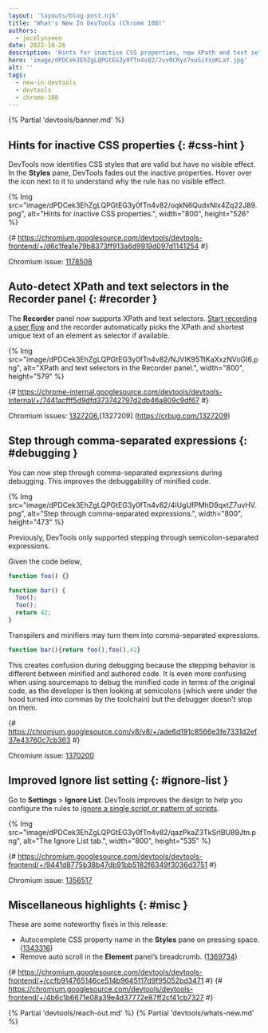 ```yaml
---
layout: 'layouts/blog-post.njk'
title: "What's New In DevTools (Chrome 108)"
authors:
  - jecelynyeen
date: 2022-10-26
description: 'Hints for inactive CSS properties, new XPath and text selectors in the Recorder, and more.'
hero: 'image/dPDCek3EhZgLQPGtEG3y0fTn4v82/2vv0CRyz7xaSiYsoKLaY.jpg'
alt: ''
tags:
  - new-in-devtools
  - devtools
  - chrome-108
---
```


<!-- image/dPDCek3EhZgLQPGtEG3y0fTn4v82/R04Uaz5x81UmGFLrHOSN.png -->

{% Partial 'devtools/banner.md' %}

<!-- $contentStart -->

## Hints for inactive CSS properties {: #css-hint }

DevTools now identifies CSS styles that are valid but have no visible effect. In the **Styles** pane, DevTools fades out the inactive properties. Hover over the icon next to it to understand why the rule has no visible effect. 

{% Img src="image/dPDCek3EhZgLQPGtEG3y0fTn4v82/oqkN6QudxNIx4Zq22J89.png", alt="Hints for inactive CSS properties.", width="800", height="526" %}

{# https://chromium.googlesource.com/devtools/devtools-frontend/+/d6c1fea1e79b8373ff913a6d9919d097d1141254 #}

Chromium issue: [1178508](https://crbug.com/1178508)


## Auto-detect XPath and text selectors in the Recorder panel {: #recorder }

The **Recorder** panel now supports XPath and text selectors. [Start recording a user flow](/docs/devtools/recorder/#record) and the recorder automatically picks the XPath and shortest unique text of an element as selector if available.

{% Img src="image/dPDCek3EhZgLQPGtEG3y0fTn4v82/NJVIK95TtKaXxzNVoGI6.png", alt="XPath and text selectors in the Recorder panel.", width="800", height="579" %}

{# https://chrome-internal.googlesource.com/devtools/devtools-internal/+/7441acfff5d9dfd373742797d2db46a809c9df67 #}

Chromium issues: [1327206](https://crbug.com/1327206),[1327209] (https://crbug.com/1327209)


## Step through comma-separated expressions {: #debugging }

You can now step through comma-separated expressions during debugging. This improves the debuggability of minified code.

{% Img src="image/dPDCek3EhZgLQPGtEG3y0fTn4v82/4lUgUfPMhD9qxtZ7uvHV.png", alt="Step through comma-separated expressions.", width="800", height="473" %}

Previously, DevTools only supported stepping through semicolon-separated expressions.

Given the code below,

```js
function foo() {}

function bar() {
  foo();
  foo();
  return 42;
}
```

Transpilers and minifiers may turn them into comma-separated expressions.

```js
function bar(){return foo(),foo(),42}
``` 

This creates confusion during debugging because the stepping behavior is different between minified and authored code. It is even more confusing when using sourcemaps to debug the minified code in terms of the original code, as the developer is then looking at semicolons (which were under the hood turned into commas by the toolchain) but the debugger doesn't stop on them.

{# https://chromium.googlesource.com/v8/v8/+/ade6d191c8566e3fe7331d2ef37e43760c7cb363 #}

Chromium issue: [1370200](https://crbug.com/1370200)


## Improved Ignore list setting {: #ignore-list }

Go to **Settings** > **Ignore List**. DevTools improves the design to help you configure the rules to [ignore a single script or pattern of scripts](/docs/devtools/javascript/reference/#settings-ignore-list).

{% Img src="image/dPDCek3EhZgLQPGtEG3y0fTn4v82/qazPkaZ3TkSrIBU89Jtn.png", alt="The Ignore List tab.", width="800", height="535" %}

{# https://chromium.googlesource.com/devtools/devtools-frontend/+/9441d8775b38b47db91bb5182f6349f3036d3751 #}

Chromium issue: [1356517](https://crbug.com/1356517)


## Miscellaneous highlights {: #misc }

These are some noteworthy fixes in this release:

- Autocomplete CSS property name in the **Styles** pane on pressing space. ([1343316](https://crbug.com/1343316))
- Remove auto scroll in the **Element** panel’s breadcrumb. ([1369734](https://crbug.com/1369734))

{# https://chromium.googlesource.com/devtools/devtools-frontend/+/ccfb914765146ce514b9645117d9f95052bd3471 #}
{# https://chromium.googlesource.com/devtools/devtools-frontend/+/4b6c1b6671e08a39e4d37772e87ff2cf41cb7327 #}

<!-- $contentEnd -->

{% Partial 'devtools/reach-out.md' %}
{% Partial 'devtools/whats-new.md' %}

